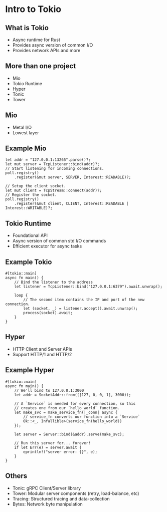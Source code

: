 # Intro to Tokio

## What is Tokio

* Async runtime for Rust
* Provides async version of common I/O
* Provides network APIs and more

## More than one project

* Mio
* Tokio Runtime
* Hyper
* Tonic
* Tower

## Mio

* Metal I/O
* Lowest layer

## Example Mio

```rust, ignore
let addr = "127.0.0.1:13265".parse()?;
let mut server = TcpListener::bind(addr)?;
// Start listening for incoming connections.
poll.registry()
    .register(&mut server, SERVER, Interest::READABLE)?;

// Setup the client socket.
let mut client = TcpStream::connect(addr)?;
// Register the socket.
poll.registry()
    .register(&mut client, CLIENT, Interest::READABLE | Interest::WRITABLE)?;
```

## Tokio Runtime

* Foundational API
* Async version of common std I/O commands
* Efficient executor for async tasks

## Example Tokio

```rust, ignore
#[tokio::main]
async fn main() {
    // Bind the listener to the address
    let listener = TcpListener::bind("127.0.0.1:6379").await.unwrap();

    loop {
        // The second item contains the IP and port of the new connection.
        let (socket, _) = listener.accept().await.unwrap();
        process(socket).await;
    }
}
```

## Hyper

* HTTP Client and Server APIs
* Support HTTP/1 and HTTP/2

## Example Hyper

```rust, ignore
#[tokio::main]
async fn main() {
    // We'll bind to 127.0.0.1:3000
    let addr = SocketAddr::from(([127, 0, 0, 1], 3000));

    // A `Service` is needed for every connection, so this
    // creates one from our `hello_world` function.
    let make_svc = make_service_fn(|_conn| async {
        // service_fn converts our function into a `Service`
        Ok::<_, Infallible>(service_fn(hello_world))
    });

    let server = Server::bind(&addr).serve(make_svc);

    // Run this server for... forever!
    if let Err(e) = server.await {
        eprintln!("server error: {}", e);
    }
}
```

## Others

* Tonic: gRPC Client/Server library
* Tower: Modular server components (retry, load-balance, etc)
* Tracing: Structured tracing and data-collection
* Bytes: Network byte manipulation
